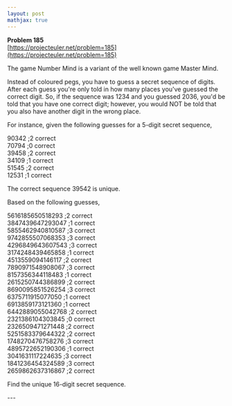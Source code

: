 ```yaml
---
layout: post
mathjax: true
---
```

**Problem 185**  
[https://projecteuler.net/problem=185](https://projecteuler.net/problem=185)

<p>The game Number Mind is a variant of the well known game Master Mind.</p>
<p>Instead of coloured pegs, you have to guess a secret sequence of digits. After each guess you're only told in how many places you've guessed the correct digit. So, if the sequence was 1234 and you guessed 2036, you'd be told that you have one correct digit; however, you would NOT be told that you also have another digit in the wrong place.</p>

<p>For instance, given the following guesses for a 5-digit secret sequence,</p>
<p class="margin_left">90342 ;2 correct<br />
70794 ;0 correct<br />
39458 ;2 correct<br />
34109 ;1 correct<br />
51545 ;2 correct<br />
12531 ;1 correct</p>
<p>The correct sequence 39542 is unique.</p>

<p>Based on the following guesses,</p>

<p class="margin_left">5616185650518293 ;2 correct<br />
3847439647293047 ;1 correct<br />
5855462940810587 ;3 correct<br />
9742855507068353 ;3 correct<br />
4296849643607543 ;3 correct<br />
3174248439465858 ;1 correct<br />
4513559094146117 ;2 correct<br />
7890971548908067 ;3 correct<br />
8157356344118483 ;1 correct<br />
2615250744386899 ;2 correct<br />
8690095851526254 ;3 correct<br />
6375711915077050 ;1 correct<br />
6913859173121360 ;1 correct<br />
6442889055042768 ;2 correct<br />
2321386104303845 ;0 correct<br />
2326509471271448 ;2 correct<br />
5251583379644322 ;2 correct<br />
1748270476758276 ;3 correct<br />
4895722652190306 ;1 correct<br />
3041631117224635 ;3 correct<br />
1841236454324589 ;3 correct<br />
2659862637316867 ;2 correct</p>

<p>Find the unique 16-digit secret sequence.</p>
---

